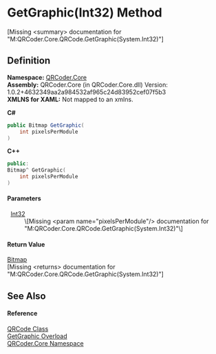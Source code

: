 # GetGraphic(Int32) Method


\[Missing &lt;summary&gt; documentation for "M:QRCoder.Core.QRCode.GetGraphic(System.Int32)"\]



## Definition
**Namespace:** <a href="N_QRCoder_Core.md">QRCoder.Core</a>  
**Assembly:** QRCoder.Core (in QRCoder.Core.dll) Version: 1.0.2+4632349aa2a984532af965c24d83952cef07f5b3  
**XMLNS for XAML:** Not mapped to an xmlns.

**C#**
``` C#
public Bitmap GetGraphic(
	int pixelsPerModule
)
```
**C++**
``` C++
public:
Bitmap^ GetGraphic(
	int pixelsPerModule
)
```



#### Parameters
<dl><dt>  <a href="https://learn.microsoft.com/dotnet/api/system.int32" target="_blank" rel="noopener noreferrer">Int32</a></dt><dd>\[Missing &lt;param name="pixelsPerModule"/&gt; documentation for "M:QRCoder.Core.QRCode.GetGraphic(System.Int32)"\]</dd></dl>

#### Return Value
<a href="https://learn.microsoft.com/dotnet/api/system.drawing.bitmap" target="_blank" rel="noopener noreferrer">Bitmap</a>  
\[Missing &lt;returns&gt; documentation for "M:QRCoder.Core.QRCode.GetGraphic(System.Int32)"\]

## See Also


#### Reference
<a href="T_QRCoder_Core_QRCode.md">QRCode Class</a>  
<a href="Overload_QRCoder_Core_QRCode_GetGraphic.md">GetGraphic Overload</a>  
<a href="N_QRCoder_Core.md">QRCoder.Core Namespace</a>  
